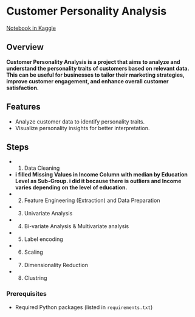 # Customer Personality Analysis

[Notebook in Kaggle](https://www.kaggle.com/code/samerhendawy/customer-personality-analysis)

## Overview

**Customer Personality Analysis is a project that aims to analyze and understand the personality traits of customers based on relevant data. This can be useful for businesses to tailor their marketing strategies, improve customer engagement, and enhance overall customer satisfaction.**


## Features

- Analyze customer data to identify personality traits.
- Visualize personality insights for better interpretation.

## Steps

- 1. Data Cleaning
- **i filled Missing Values in Income Column with median by Education Level as Sub-Group. i did it because there is outliers and Income varies depending on the level of education.**
- 2. Feature Engineering (Extraction) and Data Preparation
- 3. Univariate Analysis
- 4. Bi-variate Analysis & Multivariate analysis
- 5. Label encoding
- 6. Scaling
- 7. Dimensionality Reduction
- 8. Clustring

### Prerequisites

- Required Python packages (listed in `requirements.txt`)

